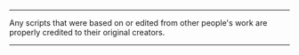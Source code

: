 -------------------------------------------------------------------------------------------------------------------------------

Any scripts that were based on or edited from other people's work are properly credited to their original creators.

-------------------------------------------------------------------------------------------------------------------------------
